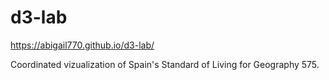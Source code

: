 # d3-lab

https://abigail770.github.io/d3-lab/

Coordinated vizualization of Spain's Standard of Living for Geography 575.
 

